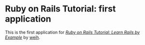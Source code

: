 # Ruby on Rails Tutorial: first application

This is the first application for
[*Ruby on Rails Tutorial: Learn Rails by Example*](http://railstutorial.org/) 
by [weih](http://xiaohao.me/).